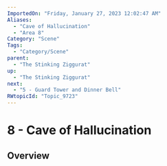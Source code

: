 ```yaml
---
ImportedOn: "Friday, January 27, 2023 12:02:47 AM"
Aliases:
  - "Cave of Hallucination"
  - "Area 8"
Category: "Scene"
Tags:
  - "Category/Scene"
parent:
  - "The Stinking Ziggurat"
up:
  - "The Stinking Ziggurat"
next:
  - "5 - Guard Tower and Dinner Bell"
RWtopicId: "Topic_9723"
---
```

# 8 - Cave of Hallucination
## Overview
